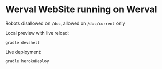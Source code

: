 # Werval WebSite running on Werval

Robots disallowed on `/doc`, allowed on `/doc/current` only


Local preview with live reload:

    gradle devshell

Live deployment:

    gradle herokuDeploy

